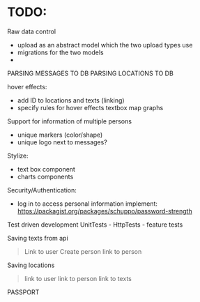 # TODO:

Raw data control
- upload as an abstract model which the two upload types use
- migrations for the two models
-
PARSING MESSAGES TO DB
PARSING LOCATIONS TO DB


hover effects:
- add ID to locations and texts (linking)
- specify rules for hover effects
    textbox
    map
    graphs

Support for information of multiple persons
- unique markers (color/shape)
- unique logo next to messages?

Stylize:
- text box component
- charts components

Security/Authentication:
- log in to access personal information
implement: https://packagist.org/packages/schuppo/password-strength

Test driven development
  UnitTests - 
  HttpTests - feature tests

Saving texts from api
> Link to user
> Create person
> link to person

Saving locations
> link to user
> link to person 
> link to texts

PASSPORT
<passport-clients></passport-clients>
<passport-authorized-clients></passport-authorized-clients>
<passport-personal-access-tokens></passport-personal-access-tokens>

